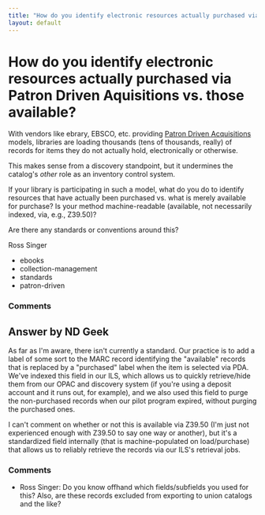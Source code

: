 ```yaml
---
title: "How do you identify electronic resources actually purchased via Patron Driven Aquisitions vs. those available?"
layout: default
---
```

How do you identify electronic resources actually purchased via Patron Driven Aquisitions vs. those available?
=====================
With vendors like ebrary, EBSCO, etc. providing [Patron Driven
Acquisitions](http://scholarlykitchen.sspnet.org/2011/05/31/what-patron-driven-acquisition-pda-does-and-doesnt-mean-an-faq/)
models, libraries are loading thousands (tens of thousands, really) of
records for items they do not actually hold, electronically or
otherwise.

This makes sense from a discovery standpoint, but it undermines the
catalog's *other* role as an inventory control system.

If your library is participating in such a model, what do you do to
identify resources that have actually been purchased vs. what is merely
available for purchase? Is your method machine-readable (available, not
necessarily indexed, via, e.g., Z39.50)?

Are there any standards or conventions around this?

Ross Singer

<ul class="tags"><li class="tag">ebooks</li><li class="tag">collection-management</li><li class="tag">standards</li><li class="tag">patron-driven</li></ul>

### Comments ###


Answer by ND Geek
----------------
As far as I'm aware, there isn't currently a standard. Our practice is
to add a label of some sort to the MARC record identifying the
"available" records that is replaced by a "purchased" label when the
item is selected via PDA. We've indexed this field in our ILS, which
allows us to quickly retrieve/hide them from our OPAC and discovery
system (if you're using a deposit account and it runs out, for example),
and we also used this field to purge the non-purchased records when our
pilot program expired, without purging the purchased ones.

I can't comment on whether or not this is available via Z39.50 (I'm just
not experienced enough with Z39.50 to say one way or another), but it's
a standardized field internally (that is machine-populated on
load/purchase) that allows us to reliably retrieve the records via our
ILS's retrieval jobs.

### Comments ###
* Ross Singer: Do you know offhand which fields/subfields you used for this? Also, are
these records excluded from exporting to union catalogs and the like?

